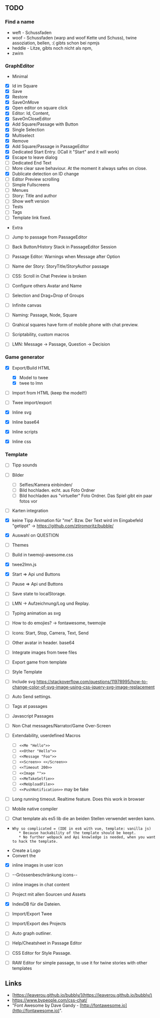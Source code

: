 ## TODO
### Find a name
 * weft - Schussfaden
 * woof - Schussfaden (warp and woof Kette und Schuss), twine assoziation, bellen, 
        :( gibts schon bei npmjs
 * heddle - Litze, gibts noch nicht als npm,
 * zwirn
### GraphEditor 
 * Minimal
 * [x] Id im Square
 * [x] Save
 * [x] Restore
 * [x] SaveOnMove
 * [x] Open editor on square click
 * [x] Editor: Id, Content, 
 * [X] SaveOnCloseEditor
 * [x] Add Square/Passage with Button
 * [x] Single Selection
 * [x] Multiselect
 * [x] Remove
 * [x] Add Square/Passage in PassageEditor 
 * [x] Dedicated Start Entry. ()Call it "Start" and it will work)
 * [x] Escape to leave dialog
 * [ ] Dedicated End Text
 * [ ] More clear save behaviour. At the moment it always safes on close.
 * [x] Dublicate detection on ID change
 * [ ] Editor Preview scrolling
 * [ ] Simple Fullscreens
 * [ ] Menues
 * [ ] Story: Title and author
 * [ ] Show weft version
 * [ ] Tests
 * [ ] Tags
 * [ ] Template link fixed.
 * Extra
 * [ ] Jump to passage from PassageEditor
 * [ ] Back Button/History Stack in PassageEditor Session
 * [ ] Passage Editor: Warnings when Message after Option
 * [ ] Name der Story: StoryTitle/StoryAuthor passage
 * [ ] CSS: Scroll in Chat Preview is broken
 * [ ] Configure others Avatar and Name
 * [ ] Selection and Drag+Drop of Groups
 * [ ] Infinite canvas 
 * [ ] Naming: Passage, Node, Square 
 * [ ] Grahical squares have form of mobile phone with chat preview.
 * [ ] Scriptability, custom macros
 * [ ] LMN: Message -> Passage, Question -> Decision

 
 ### Game generator
  * [x] Export/Build HTML
    * [x] Model to twee
    * [x] twee to lmn
  * [ ] Import from HTML (keep the model!!)
  * [ ] Twee import/export
  * [x] Inline svg
  * [x] Inline base64
  * [x] Inline scripts
  * [x] Inline css
 
 
### Template
 * [ ] Tipp sounds
 * [ ] Bilder
    * [ ] Selfies/Kamera einbinden/ 
    * [ ] Bild hochladen. echt. aus Foto Ordner
    * [ ] Bild hochladen aus "virtueller" Foto Ordner. Das Spiel gibt ein paar fotos vor
 * [ ] Karten integration
 * [x] keine Tipp Animation für "me". Bzw. Der Text wird im Eingabefeld "getippt" 
            -> https://github.com/ztiromoritz/bubble/
 * [X] Auswahl on QUESTION
 * [ ] Themes
 * [ ] Build in twemoji-awesome.css
 * [x] twee2lmn.js
 * [x] Start => Api und Buttons 
 * [ ] Pause => Api und Buttons 
 * [ ] Save state to localStorage.
 * [ ] LMN -> Aufzeichnung/Log und Replay.
 * [ ] Typing animation as svg
 * [ ] How to do emojies? -> fontawesome, twemojie
 * [ ] Icons: Start, Stop, Camera, Text, Send
 * [ ] Other avatar in header. base64
 * [ ] Integrate images from twee files 
 * [ ] Export game from template
 * [ ] Style Template
 * [ ] Include svg  https://stackoverflow.com/questions/11978995/how-to-change-color-of-svg-image-using-css-jquery-svg-image-replacement
 * [ ] Auto Send settings.
 * [ ] Tags at passages
 * [ ] Javascript Passages
 * [ ] Non Chat messages/Narrator/Game Over-Screen
 * [ ] Extendability, userdefined Macros
   * [ ] `<<Me "Hello">>`
   * [ ] `<<Other "Hello">>`
   * [ ] `<<Message "Foo">>`
   * [ ] `<<Screen>> <</Screen>>`
   * [ ] `<<Timeout 200>>`
   * [ ] `<<Image "">>`
   * [ ] `<<MeTakeSelfie>>`  
   * [ ] `<<MeUploadFile>>` 
   * [ ] `<<PushNotification>>` may be fake
 * [ ] Long running timeout. Realtime feature. Does this work in browser
 * [ ] Mobile native compiler  
   
 * [ ] Chat template als es5 lib die an beiden Stellen verwendet werden kann.
 *     Why so complicated = (IDE in es6 with vue, template: vanilla js)
          * Because hackability of the template should be keept.
          * No further webpack and Api knowledge is needed, when you want to hack the template.
 * Create a Logo
 * Convert the   
 * [x] inline images in user icon 
 * [ ] --Grössenbeschränkung icons--
 * [ ] inline images in chat content
 * [ ] Project mit allen Sourcen und Assets
 * [x] IndexDB für die Dateien.
 * [ ] Import/Export Twee 
 * [ ] Import/Export des Projects
 * [ ] Auto graph outliner. 
 * [ ] Help/Cheatsheet in Passage Editor
 * [ ] CSS Editor for Style Passage.
 * [ ] RAW Editor for simple passage, to use it for twine stories with other templates

 
## Links
 * [https://leaverou.github.io/bubbly/](https://leaverou.github.io/bubbly/)
 * https://www.bypeople.com/css-chat/
 * "Font Awesome by Dave Gandy - [http://fontawesome.io](http://fontawesome.io)".